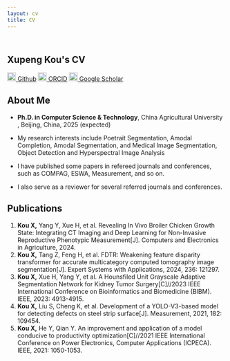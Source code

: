 ```yaml
---
layout: cv
title: CV
---
```

<header>
</header>

<section>
<h1>Xupeng Kou's CV</h1> 

<a href="https://github.com/Github-XKou"><img src="https://github.githubassets.com/assets/GitHub-Mark-ea2971cee799.png" width="20px" height="20px"> Github</a>
<a href="https://orcid.org/0000-0002-3246-6820"><img src="https://orcid.org/assets/vectors/orcid.logo.icon.svg" width="20px" height="20px"> ORCID</a>
<a href="https://scholar.google.com/citations?user=tDQGkQMAAAAJ&hl=zh-CN"><img src="https://upload.wikimedia.org/wikipedia/commons/thumb/c/c7/Google_Scholar_logo.svg/240px-Google_Scholar_logo.svg.png" width="20px" height="20px"> Google Scholar</a>


<h2>About Me</h2>
<ul>
<li>
<p><strong>Ph.D. in Computer Science & Technology</strong>, China Agricultural University , Beijing, China, 2025 (expected)</p></li>

<li>
<p>My research interests include Poetrait Segmentation, Amodal Completion, Amodal Segmentation, and Medical Image Segmentation, Object Detection and Hyperspectral Image Analysis</p></li>
<li>
<p>I have published some papers in refereed journals and conferences, such as COMPAG, ESWA, Measurement, and so on.</p></li>

<li>
<p>I also serve as a reviewer for several referred journals and conferences.</p></li>
</ul>


<h2>Publications</h2>
<ol>
<li> <b>Kou X,</b> Yang Y, Xue H, et al. Revealing In Vivo Broiler Chicken Growth State: Integrating CT Imaging and Deep Learning for Non-Invasive Reproductive Phenotypic Measurement[J]. Computers and Electronics in Agriculture, 2024. </li>

<li><b>Kou X,</b> Tang Z, Feng H, et al. FDTR: Weakening feature disparity transformer for accurate multicategory computed tomography image segmentation[J]. Expert Systems with Applications, 2024, 236: 121297. </li>

<li><b>Kou X,</b> Xue H, Yang Y, et al. A Hounsfiled Unit Grayscale Adaptive Segmentation Network for Kidney Tumor Surgery[C]//2023 IEEE International Conference on Bioinformatics and Biomedicine (BIBM). IEEE, 2023: 4913-4915.</li>

<li><b>Kou X,</b> Liu S, Cheng K, et al. Development of a YOLO-V3-based model for detecting defects on steel strip surface[J]. Measurement, 2021, 182: 109454. </li>

<li><b>Kou X,</b> He Y, Qian Y. An improvement and application of a model conducive to productivity optimization[C]//2021 IEEE International Conference on Power Electronics, Computer Applications (ICPECA). IEEE, 2021: 1050-1053. </li>

</section>